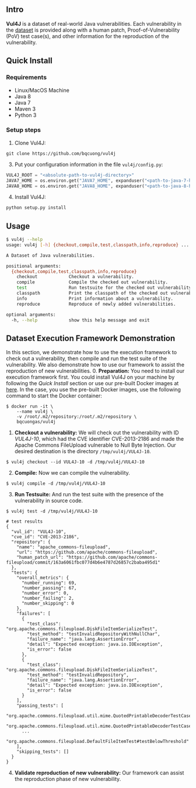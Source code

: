 ## Intro
**Vul4J** is a dataset of real-world Java vulnerabilities. 
Each vulnerability in the [dataset](dataset/vul4j_dataset.csv) is provided along with a human patch, Proof-of-Vulnerability (PoV) test case(s), and other information for the reproduction of the vulnerability. 

## Quick Install
### Requirements
* Linux/MacOS Machine
* Java 8
* Java 7
* Maven 3
* Python 3

### Setup steps
1. Clone Vul4J:
```shell
git clone https://github.com/bqcuong/vul4j
```

3. Put your configuration information in the file `vul4j/config.py`:
```python
VUL4J_ROOT = "<absolute-path-to-vul4j-directory>"
JAVA7_HOME = os.environ.get("JAVA7_HOME", expanduser("<path-to-java-7-home-directory>"))
JAVA8_HOME = os.environ.get("JAVA8_HOME", expanduser("<path-to-java-8-home-directory>"))
```

4. Install Vul4J:
```python
python setup.py install
```
## Usage
```bash
$ vul4j --help
usage: vul4j [-h] {checkout,compile,test,classpath,info,reproduce} ...

A Dataset of Java vulnerabilities.

positional arguments:
  {checkout,compile,test,classpath,info,reproduce}
    checkout            Checkout a vulnerability.
    compile             Compile the checked out vulnerability.
    test                Run testsuite for the checked out vulnerability.
    classpath           Print the classpath of the checked out vulnerability.
    info                Print information about a vulnerability.
    reproduce           Reproduce of newly added vulnerabilities.

optional arguments:
  -h, --help            show this help message and exit
```

## Dataset Execution Framework Demonstration
In this section, we demonstrate how to use the execution framework to check out a vulnerability, then compile and run the test suite of the vulnerability.
We also demonstrate how to use our framework to assist the reproduction of new vulnerabilities.
0. **Preparation:** You need to install our execution framework first. You could install Vul4J on your machine by following the *Quick Install* section or use our pre-built Docker images at [here](here).
In the case, you use the pre-built Docker images, use the following command to start the Docker container:
```shell
$ docker run -it \
    --name vul4j \
    -v /root/.m2/repository:/root/.m2/repository \
    bqcuongas/vul4j
```

1. **Checkout a vulnerability:** We will check out the vulnerability with ID *VUL4J-10*, 
which had the CVE identifier CVE-2013-2186 and made the Apache Commons FileUpload vulnerable to Null Byte Injection.
Our desired destination is the directory `/tmp/vul4j/VUL4J-10`.
```shell
$ vul4j checkout --id VUL4J-10 -d /tmp/vul4j/VUL4J-10
```

2. **Compile:** Now we can compile the vulnerability.
```shell
$ vul4j compile -d /tmp/vul4j/VUL4J-10
```

3. **Run Testsuite:** And run the test suite with the presence of the vulnerability in source code.
```shell
$ vul4j test -d /tmp/vul4j/VUL4J-10

# test results
{
  "vul_id": "VUL4J-10",
  "cve_id": "CVE-2013-2186",
  "repository": {
    "name": "apache_commons-fileupload",
    "url": "https://github.com/apache/commons-fileupload",
    "human_patch_url": "https://github.com/apache/commons-fileupload/commit/163a6061fbc077d4b6e4787d26857c2baba495d1"
  },
  "tests": {
    "overall_metrics": {
      "number_running": 69,
      "number_passing": 67,
      "number_error": 0,
      "number_failing": 2,
      "number_skipping": 0
    },
    "failures": [
      {
        "test_class": "org.apache.commons.fileupload.DiskFileItemSerializeTest",
        "test_method": "testInvalidRepositoryWithNullChar",
        "failure_name": "java.lang.AssertionError",
        "detail": "Expected exception: java.io.IOException",
        "is_error": false
      },
      {
        "test_class": "org.apache.commons.fileupload.DiskFileItemSerializeTest",
        "test_method": "testInvalidRepository",
        "failure_name": "java.lang.AssertionError",
        "detail": "Expected exception: java.io.IOException",
        "is_error": false
      }
    ],
    "passing_tests": [
      "org.apache.commons.fileupload.util.mime.QuotedPrintableDecoderTestCase#invalidQuotedPrintableEncoding",
      "org.apache.commons.fileupload.util.mime.QuotedPrintableDecoderTestCase#unsafeDecodeLowerCase",
      ... 
      "org.apache.commons.fileupload.DefaultFileItemTest#testBelowThreshold"
    ],
    "skipping_tests": []
  }
}
```

4. **Validate reproduction of new vulnerability:** Our framework can assist the reproduction phase of new vulnerability. 